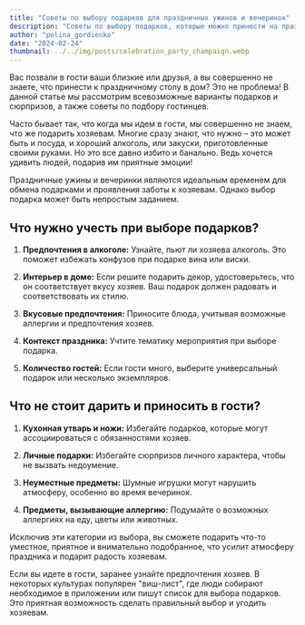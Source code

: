```yaml
---
title: "Советы по выбору подарков для праздничных ужинов и вечеринок"
description: "Советы по выбору подарков, которые можно принести на праздничный ужин или вечеринку."
author: "polina_gordienko"
date: "2024-02-24"
thumbnail: ../../img/posts/celebration_party_champaign.webp
---
```


Вас позвали в гости ваши близкие или друзья, а вы совершенно не знаете, что принести к праздничному столу в дом? Это не проблема! В данной статье мы рассмотрим всевозможные варианты подарков и сюрпризов, а также советы по подбору гостинцев.

Часто бывает так, что когда мы идем в гости, мы совершенно не знаем, что же подарить хозяевам. Многие сразу знают, что нужно – это может быть и посуда, и хороший алкоголь, или закуски, приготовленные своими руками. Но это все давно избито и банально. Ведь хочется удивить людей, подарив им приятные эмоции!

Праздничные ужины и вечеринки являются идеальным временем для обмена подарками и проявления заботы к хозяевам. Однако выбор подарка может быть непростым заданием.

## Что нужно учесть при выборе подарков?

1. **Предпочтения в алкоголе:** Узнайте, пьют ли хозяева алкоголь. Это поможет избежать конфузов при подарке вина или виски.

2. **Интерьер в доме:** Если решите подарить декор, удостоверьтесь, что он соответствует вкусу хозяев. Ваш подарок должен радовать и соответствовать их стилю.

3. **Вкусовые предпочтения:** Приносите блюда, учитывая возможные аллергии и предпочтения хозяев.

4. **Контекст праздника:** Учтите тематику мероприятия при выборе подарка.

5. **Количество гостей:** Если гости много, выберите универсальный подарок или несколько экземпляров.

## Что не стоит дарить и приносить в гости?

1. **Кухонная утварь и ножи:** Избегайте подарков, которые могут ассоциироваться с обязанностями хозяев.

2. **Личные подарки:** Избегайте сюрпризов личного характера, чтобы не вызвать недоумение.

3. **Неуместные предметы:** Шумные игрушки могут нарушить атмосферу, особенно во время вечеринок.

4. **Предметы, вызывающие аллергию:** Подумайте о возможных аллергиях на еду, цветы или животных.

Исключив эти категории из выбора, вы сможете подарить что-то уместное, приятное и внимательно подобранное, что усилит атмосферу праздника и подарит радость хозяевам.

Если вы идете в гости, заранее узнайте предпочтения хозяев. В некоторых культурах популярен "виш-лист", где люди собирают необходимое в приложении или пишут список для выбора подарков. Это приятная возможность сделать правильный выбор и угодить хозяевам.
